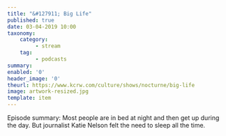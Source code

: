 ```yaml
---
title: "&#127911; Big Life"
published: true
date: 03-04-2019 10:00
taxonomy:
    category:
         - stream
    tag:
         - podcasts
summary:
enabled: '0'
header_image: '0'
theurl: https://www.kcrw.com/culture/shows/nocturne/big-life
image: artwork-resized.jpg
template: item
---
```

 
Episode summary: Most people are in bed at night and then get up during the day. But journalist Katie Nelson felt the need to sleep all the time.
